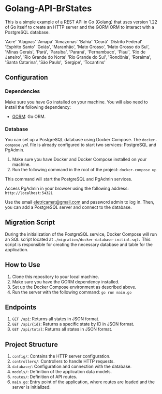 # Golang-API-BrStates

This is a simple example of a REST API in Go (Golang) that uses version 1.22 of Go itself to create an HTTP server and the GORM ORM to interact with a PostgreSQL database.

'Acre'
'Alagoas'
'Amapá'
'Amazonas'
'Bahia'
'Ceará'
'Distrito Federal'
'Espírito Santo'
'Goiás',
'Maranhão', 
'Mato Grosso',
'Mato Grosso do Sul',
'Minas Gerais',
'Pará', 
'Paraíba',
'Paraná', 
'Pernambuco', 
'Piauí',
'Rio de Janeiro',
'Rio Grande do Norte'
'Rio Grande do Sul', 
'Rondônia', 
'Roraima',
'Santa Catarina', 
'São Paulo', 
'Sergipe',
'Tocantins'

## Configuration

### Dependencies
Make sure you have Go installed on your machine. You will also need to install the following dependency:

- [GORM](https://gorm.io/): Go ORM.

### Database
You can set up a PostgreSQL database using Docker Compose. The `docker-compose.yml` file is already configured to start two services: PostgreSQL and PgAdmin.

1. Make sure you have Docker and Docker Compose installed on your machine.
2. Run the following command in the root of the project: `docker-compose up`

This command will start the PostgreSQL and PgAdmin services.

Access PgAdmin in your browser using the following address: `http://localhost:54321`

Use the email eletricamat@gmail.com and password admin to log in. Then, you can add a PostgreSQL server and connect to the database.

## Migration Script

During the initialization of the PostgreSQL service, Docker Compose will run an SQL script located at `./migration/docker-database-initial.sql.` This script is responsible for creating the necessary database and table for the application.

## How to Use

1. Clone this repository to your local machine.
2. Make sure you have the GORM dependency installed.
3. Set up the Docker Compose environment as described above.
4. Run the server with the following command: `go run main.go`

## Endpoints

1. `GET /api`: Returns all states in JSON format.
2. `GET /api/{id}`: Returns a specific state by ID in JSON format.  
3. `GET /api/total`: Returns all states in JSON format.

## Project Structure

1. `config/`: Contains the HTTP server configuration.
2. `controllers/`: Controllers to handle HTTP requests.
3. `database/`: Configuration and connection with the database.
4. `models/`: Definition of the application data models.
5. `routes/`: Definition of API routes.
6. `main.go`: Entry point of the application, where routes are loaded and the server is initialized.

